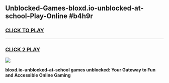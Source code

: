 
## Unblocked-Games-bloxd.io-unblocked-at-school-Play-Online #b4h9r
<h3>
<a href="https://news.freeplayer.one?title=bloxd.io-unblocked-at-school&ref=3">CLICK TO PLAY</a></h3>
<hr>

<h3>
<a href="https://news.freeplayer.one?title=bloxd.io-unblocked-at-school&ref=3">CLICK 2 PLAY</a>
  
</h3>

<a href="https://news.freeplayer.one?title=bloxd.io-unblocked-at-school&ref=3"><img src="https://clearcache.store/games.png"></a>


**bloxd.io-unblocked-at-school games unblocked: Your Gateway to Fun and Accessible Online Gaming**

